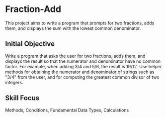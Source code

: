 # Fraction-Add 

This project aims to write a program that prompts for two fractions, adds them, and displays the sum with the lowest common denominator. 

## Initial Objective

Write a program that asks the user for two fractions, adds them, and displays the result so that the numerator and denominator have no common factor. For example, when adding 3/4 and 5/6, the result is 19/12. Use helper methods for obtaining the numerator and denominator of strings such as "3/4" from the user, and for computing the greatest common divisor of two integers.

## Skill Focus 

Methods, Conditions, Fundamental Data Types, Calculations 
